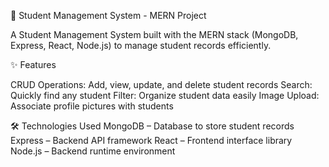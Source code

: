 🏫 Student Management System - MERN Project

A Student Management System built with the MERN stack (MongoDB, Express, React, Node.js) to manage student records efficiently.

✨ Features

CRUD Operations:
Add, view, update, and delete student records
Search: Quickly find any student
Filter: Organize student data easily
Image Upload: Associate profile pictures with students

🛠 Technologies Used
MongoDB – Database to store student records
Express – Backend API framework
React – Frontend interface library
Node.js – Backend runtime environment